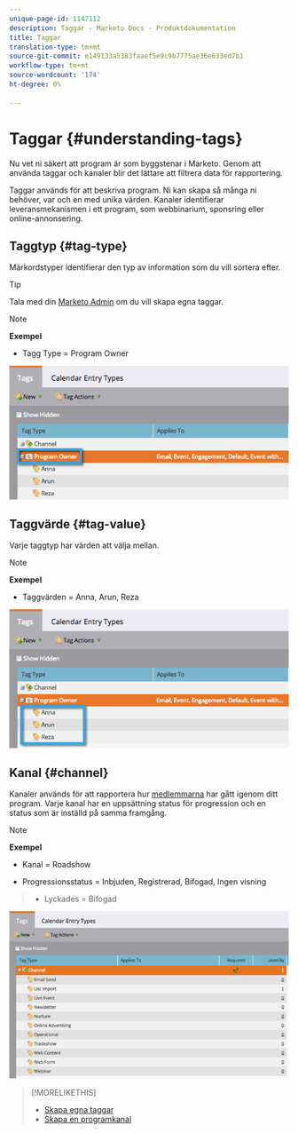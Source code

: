 ```yaml
---
unique-page-id: 1147112
description: Taggar - Marketo Docs - Produktdokumentation
title: Taggar
translation-type: tm+mt
source-git-commit: e149133a5383faaef5e9c9b7775ae36e633ed7b1
workflow-type: tm+mt
source-wordcount: '174'
ht-degree: 0%

---
```



# Taggar {#understanding-tags}

Nu vet ni säkert att program är som byggstenar i Marketo. Genom att använda taggar och kanaler blir det lättare att filtrera data för rapportering.

Taggar används för att beskriva program. Ni kan skapa så många ni behöver, var och en med unika värden. Kanaler identifierar leveransmekanismen i ett program, som webbinarium, sponsring eller online-annonsering.

## Taggtyp {#tag-type}

Märkordstyper identifierar den typ av information som du vill sortera efter.

>[!TIP]
>
>Tala med din [Marketo Admin](http://docs.marketo.com/display/DOCS/Create+Custom+Tags) om du vill skapa egna taggar.

>[!NOTE]
>
>**Exempel**
>
>* Tagg Type = Program Owner

>



![](assets/image2014-9-17-15-3a12-3a46.png)

## Taggvärde {#tag-value}

Varje taggtyp har värden att välja mellan.

>[!NOTE]
>
>**Exempel**
>
>* Taggvärden = Anna, Arun, Reza

>



![](assets/image2014-9-17-15-3a16-3a8.png)

## Kanal {#channel}

Kanaler används för att rapportera hur [medlemmarna](../../../../product-docs/core-marketo-concepts/programs/creating-programs/understanding-program-membership.md) har gått igenom ditt program. Varje kanal har en uppsättning status för progression och en status som är inställd på samma framgång.

>[!NOTE]
>
>**Exempel**
>
>* Kanal = Roadshow
   >
   >
* Progressionsstatus = Inbjuden, Registrerad, Bifogad, Ingen visning
>* Lyckades = Bifogad

>



![](assets/image2015-2-5-16-3a57-3a59.png)

>[!MORELIKETHIS]
>
>* [Skapa egna taggar](../../../../product-docs/administration/tags/create-custom-tags.md)
>* [Skapa en programkanal](../../../../product-docs/administration/tags/create-a-program-channel.md)

>



